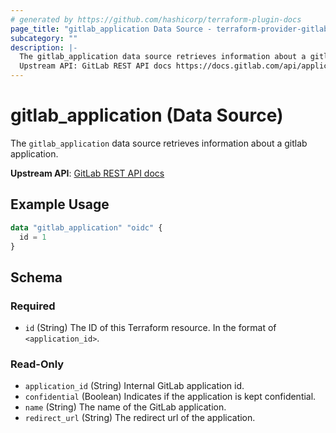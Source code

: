 ```yaml
---
# generated by https://github.com/hashicorp/terraform-plugin-docs
page_title: "gitlab_application Data Source - terraform-provider-gitlab"
subcategory: ""
description: |-
  The gitlab_application data source retrieves information about a gitlab application.
  Upstream API: GitLab REST API docs https://docs.gitlab.com/api/applications/
---
```


# gitlab_application (Data Source)

The `gitlab_application` data source retrieves information about a gitlab application.

**Upstream API**: [GitLab REST API docs](https://docs.gitlab.com/api/applications/)

## Example Usage

```terraform
data "gitlab_application" "oidc" {
  id = 1
}
```

<!-- schema generated by tfplugindocs -->
## Schema

### Required

- `id` (String) The ID of this Terraform resource. In the format of `<application_id>`.

### Read-Only

- `application_id` (String) Internal GitLab application id.
- `confidential` (Boolean) Indicates if the application is kept confidential.
- `name` (String) The name of the GitLab application.
- `redirect_url` (String) The redirect url of the application.
